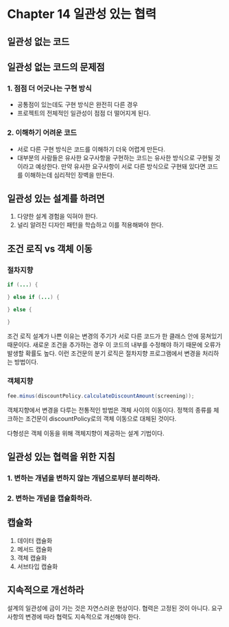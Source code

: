 # Chapter 14 일관성 있는 협력

## 일관성 없는 코드

## 일관성 없는 코드의 문제점
### 1. 점점 더 어긋나는 구현 방식
- 공통점이 있는데도 구현 방식은 완전히 다른 경우 
- 프로젝트의 전체적인 일관성이 점점 더 떨어지게 된다.

### 2. 이해하기 어려운 코드
- 서로 다른 구현 방식은 코드를 이해하기 더욱 어렵게 만든다.
- 대부분의 사람들은 유사한 요구사항을 구현하는 코드는 유사한 방식으로 구현될 것 이라고 예상한다. 만약 유사한 요구사항이 서로 다른 방식으로 구현돼 있다면 코드를 이해하는데 심리적인 장벽을 만든다. 

## 일관성 있는 설계를 하려면
1. 다양한 설계 경험을 익혀야 한다.
2. 널리 알려진 디자인 패턴을 학습하고 이를 적용해봐야 한다.

## 조건 로직 vs 객체 이동
### 절차지향
```java
if (...) {

} else if (...) {

} else {

}
```

조건 로직 설계가 나쁜 이유는 변경의 주기가 서로 다른 코드가 한 클래스 안에 뭉쳐있기 때문이다. 새로운 조건을 추가하는 경우 이 코드의 내부를 수정해야 하기 때문에 오류가 발생할 확률도 높다. 이런 조건문의 분기 로직은 절차지향 프로그램에서 변경을 처리하는 방법이다.

### 객체지향
```java
fee.minus(discountPolicy.calculateDiscountAmount(screening));
```

객체지향에서 변경을 다루는 전통적인 방법은 객체 사이의 이동이다. 정책의 종류를 체크하는 조건문이 discountPolicy로의 객체 이동으로 대체된 것이다.

다형성은 객체 이동을 위해 객체지향이 제공하는 설계 기법이다. 

## 일관성 있는 협력을 위한 지침
### 1. 변하는 개념을 변하지 않는 개념으로부터 분리하라.

### 2. 변하는 개념을 캡슐화하라.

## 캡슐화
1. 데이터 캡슐화
2. 메서드 캡슐화
3. 객체 캡슐화
4. 서브타입 캡슐화

## 지속적으로 개선하라
설계의 일관성에 금이 가는 것은 자연스러운 현상이다. 협력은 고정된 것이 아니다. 요구사항의 변경에 따라 협력도 지속적으로 개선해야 한다.
